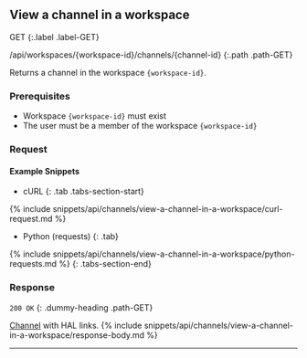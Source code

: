 ## View a channel in a workspace

GET
{:.label .label-GET}

/api/workspaces/{workspace-id}/channels/{channel-id}
{:.path .path-GET}

Returns a channel in the workspace `{workspace-id}`.

### Prerequisites
- Workspace `{workspace-id}` must exist
- The user must be a member of the workspace `{workspace-id}`

### Request
#### Example Snippets
- cURL
{: .tab .tabs-section-start}

{% include snippets/api/channels/view-a-channel-in-a-workspace/curl-request.md %}

- Python (requests)
{: .tab}

{% include snippets/api/channels/view-a-channel-in-a-workspace/python-requests.md %}
{: .tabs-section-end}

### Response
`200 OK`
{: .dummy-heading .path-GET}

[Channel](#channel) with HAL links.
{% include snippets/api/channels/view-a-channel-in-a-workspace/response-body.md %}

---
